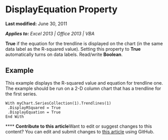 
# DisplayEquation Property

 **Last modified:** June 30, 2011

 _**Applies to:** Excel 2013 | Office 2013 | VBA_

 **True** if the equation for the trendline is displayed on the chart (in the same data label as the R-squared value). Setting this property to **True** automatically turns on data labels. Read/write **Boolean**.


## Example

This example displays the R-squared value and equation for trendline one. The example should be run on a 2-D column chart that has a trendline for the first series.


```
With myChart.SeriesCollection(1).Trendlines(1) 
 .DisplayRSquared = True 
 .DisplayEquation = True 
End With
```


****   **Contribute to this article**Want to edit or suggest changes to this content? You can edit and submit changes to  [this article](https://github.com/jhershey00/VBA_Excel_Test/OpenXMLCon/articles/f3638bfd-d25d-96b4-5c20-2acf8703658d.md) using GitHub.

